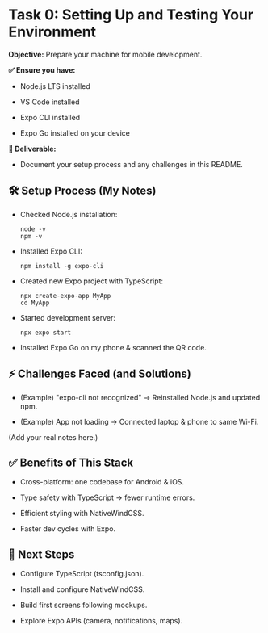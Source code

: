 
# Task 0: Setting Up and Testing Your Environment

**Objective:** Prepare your machine for mobile development.

**✅ Ensure you have:**

- Node.js LTS installed

- VS Code installed

- Expo CLI installed

- Expo Go installed on your device

**📄 Deliverable:**

- Document your setup process and any challenges in this README.

## 🛠 Setup Process (My Notes)

- Checked Node.js installation:
    ```
    node -v
    npm -v
    ```

- Installed Expo CLI:
    ```
    npm install -g expo-cli
    ```

- Created new Expo project with TypeScript:
  ```
  npx create-expo-app MyApp
  cd MyApp
  ```

- Started development server:
  ```
  npx expo start
  ```

- Installed Expo Go on my phone & scanned the QR code.

## ⚡ Challenges Faced (and Solutions)

- (Example) "expo-cli not recognized" → Reinstalled Node.js and updated npm.

- (Example) App not loading → Connected laptop & phone to same Wi-Fi.

(Add your real notes here.)

## ✅ Benefits of This Stack

- Cross-platform: one codebase for Android & iOS.

- Type safety with TypeScript → fewer runtime errors.

- Efficient styling with NativeWindCSS.

- Faster dev cycles with Expo.

## 🚀 Next Steps

- Configure TypeScript (tsconfig.json).

- Install and configure NativeWindCSS.

- Build first screens following mockups.

- Explore Expo APIs (camera, notifications, maps).